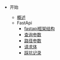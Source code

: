 - 开始

  - [概述](/README.md)
  - FastApi 
    - [fastapi框架结构](/python/fastapi/fastapi框架结构.md)
    - [查询参数](/python/fastapi/查询参数.md)
    - [路径参数](/python/fastapi/路径参数.md)
    - [请求体](/python/fastapi/请求体.md)
    - [踩坑记录](/python/fastapi/踩坑记录.md)
